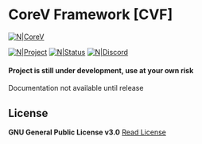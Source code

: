 # CoreV Framework [CVF]
[![N|CoreV](https://i.imgur.com/Dve45D2.png)](https://i.imgur.com/K7ywz4K.png)

[![N|Project](https://img.shields.io/badge/Project-CoreV-green?logo=gitlab&style=for-the-badge)](https://git.thymonarens.nl/ThymonA/corev-framework)
[![N|Status](https://img.shields.io/badge/Status-In%20Development-red?style=for-the-badge&logo=status)](https://git.thymonarens.nl/ThymonA/corev-framework/-/releases)
[![N|Discord](https://img.shields.io/badge/Discord-Timmy%234016-7289da?style=for-the-badge&logo=discord)](https://discordapp.com/users/733686533873467463)

#### Project is still under development, use at your own risk

Documentation not available until release

## License
**GNU General Public License v3.0**
[Read License](https://git.thymonarens.nl/ThymonA/corev-framework/blob/master/LICENSE)